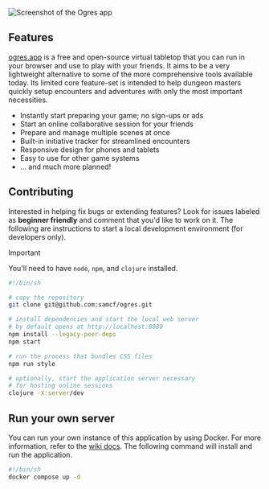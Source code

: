 ![Screenshot of the Ogres app](site/web/media/ogres-media-collection.webp)

## Features

[ogres.app](https://ogres.app) is a free and open-source virtual tabletop that you can run in your browser and use to play with your friends. It aims to be a very lightweight alternative to some of the more comprehensive tools available today. Its limited core feature-set is intended to help dungeon masters quickly setup encounters and adventures with only the most important necessities.

- Instantly start preparing your game; no sign-ups or ads
- Start an online collaborative session for your friends
- Prepare and manage multiple scenes at once
- Built-in initiative tracker for streamlined encounters
- Responsive design for phones and tablets
- Easy to use for other game systems
- ... and much more planned!

## Contributing

Interested in helping fix bugs or extending features? Look for issues labeled as **beginner friendly** and comment that you'd like to work on it. The following are instructions to start a local development environment (for developers only).

> [!IMPORTANT]
> You'll need to have `node`, `npm`, and `clojure` installed.

```sh
#!/bin/sh

# copy the repository
git clone git@github.com:samcf/ogres.git

# install dependencies and start the local web server
# by default opens at http://localhost:8080
npm install --legacy-peer-deps
npm start

# run the process that bundles CSS files
npm run style

# optionally, start the application server necessary
# for hosting online sessions
clojure -X:server/dev
```

## Run your own server

You can run your own instance of this application by using Docker. For more information, refer to the [wiki docs](https://github.com/samcf/ogres/wiki/Docker-Usage). The following command will install and run the application.

```sh
#!/bin/sh
docker compose up -d
```
